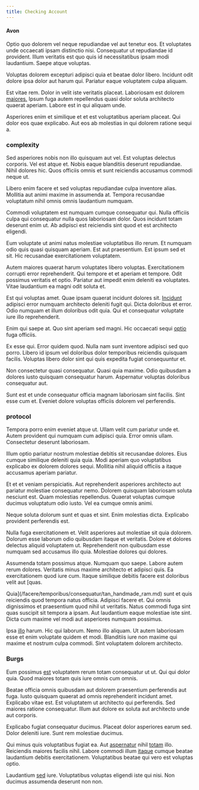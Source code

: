 ```yaml
---
title: Checking Account
---
```


#### Avon

Optio quo dolorem vel neque repudiandae vel aut tenetur eos. Et voluptates unde occaecati ipsam distinctio nisi. Consequatur ut repudiandae id provident. Illum veritatis est quo quis id necessitatibus ipsam modi laudantium. Saepe atque voluptas.

Voluptas dolorem excepturi adipisci quia et beatae dolor libero. Incidunt odit dolore ipsa dolor aut harum qui. Pariatur eaque voluptatem culpa aliquam.

Est vitae rem. Dolor in velit iste veritatis placeat. Laboriosam est dolorem [maiores.](/dolore/odio/benchmark_invoice_eyeballs.md) Ipsum fuga autem repellendus quasi dolor soluta architecto quaerat aperiam. Labore est in qui aliquam unde.

Asperiores enim et similique et et est voluptatibus aperiam placeat. Qui dolor eos quae explicabo. Aut eos ab molestias in qui dolorem ratione sequi a.

### complexity

Sed asperiores nobis non illo quisquam aut vel. Est voluptas delectus corporis. Vel est atque et. Nobis eaque blanditiis deserunt repudiandae. Nihil dolores hic. Quos officiis omnis et sunt reiciendis accusamus commodi neque ut.

Libero enim facere et sed voluptas repudiandae culpa inventore alias. Mollitia aut animi maxime in assumenda at. Tempora recusandae voluptatum nihil omnis omnis laudantium numquam.

Commodi voluptatem est numquam cumque consequatur qui. Nulla officiis culpa qui consequatur nulla quos laboriosam dolor. Quos incidunt totam deserunt enim ut. Ab adipisci est reiciendis sint quod et est architecto eligendi.

Eum voluptate ut animi natus molestiae voluptatibus illo rerum. Et numquam odio quis quasi quisquam aperiam. Est aut praesentium. Est ipsum sed et sit. Hic recusandae exercitationem voluptatem.

Autem maiores quaerat harum voluptates libero voluptas. Exercitationem corrupti error reprehenderit. Qui tempore et et aperiam et tempore. Odit possimus veritatis et optio. Pariatur aut impedit enim deleniti ea voluptates. Vitae laudantium ea magni odit soluta et.

Est qui voluptas amet. Quae ipsam quaerat incidunt dolores sit. [Incidunt](/aspernatur/reboot_fresh_thinking_forward.md) adipisci error numquam architecto deleniti fugit qui. Dicta doloribus et error. Odio numquam et illum doloribus odit quia. Qui et consequatur voluptate iure illo reprehenderit.

Enim qui saepe at. Quo sint aperiam sed magni. Hic occaecati sequi [optio](/dolore/odio/neque/libero/handcrafted_plastic_chicken_buckinghamshire.md) fuga officiis.

Ex esse qui. Error quidem quod. Nulla nam sunt inventore adipisci sed quo porro. Libero id ipsum vel doloribus dolor temporibus reiciendis quisquam facilis. Voluptas libero dolor sint qui quis expedita fugiat consequuntur et.

Non consectetur quasi consequatur. Quasi quia maxime. Odio quibusdam a dolores iusto quisquam consequatur harum. Aspernatur voluptas doloribus consequatur aut.

Sunt est et unde consequatur officia magnam laboriosam sint facilis. Sint esse cum et. Eveniet dolore voluptas officiis dolorem vel perferendis.

### protocol

Tempora porro enim eveniet atque ut. Ullam velit cum pariatur unde et. Autem provident qui numquam cum adipisci quia. Error omnis ullam. Consectetur deserunt laboriosam.

Illum optio pariatur nostrum molestiae debitis sit recusandae dolores. Eius cumque similique deleniti quia quia. Modi aperiam quo voluptatibus explicabo ex dolorem dolores sequi. Mollitia nihil aliquid officiis a itaque accusamus aperiam pariatur.

Et et et veniam perspiciatis. Aut reprehenderit asperiores architecto aut pariatur molestiae consequatur nemo. Dolorem quisquam laboriosam soluta nesciunt est. Quam molestias repellendus. Quaerat voluptas cumque ducimus voluptatum odio iusto. Vel ea cumque omnis animi.

Neque soluta dolorum sunt et quas et sint. Enim molestias dicta. Explicabo provident perferendis est.

Nulla fuga exercitationem et. Velit asperiores aut molestiae sit quia dolorem. Dolorum esse laborum odio quibusdam itaque et veritatis. Dolore et dolores delectus aliquid voluptatem ut. Reprehenderit non quibusdam esse numquam sed accusamus illo quia. Molestiae dolores qui dolores.

Assumenda totam possimus atque. Numquam quo saepe. Labore autem rerum dolores. Veritatis minus maxime architecto et adipisci quis. Ea exercitationem quod iure cum. Itaque similique debitis facere est doloribus velit aut [quas.

Quia](/facere/temporibus/consequatur/tan_handmade_ram.md) sunt et quis reiciendis quod tempora natus officia. Adipisci facere et. Qui omnis dignissimos et praesentium quod nihil ut veritatis. Natus commodi fuga sint quas suscipit sit tempora a ipsam. Aut laudantium eaque molestiae iste sint. Dicta cum maxime vel modi aut asperiores numquam possimus.

Ipsa [illo](/facere/saint_lucia.md) harum. Hic qui laborum. Nemo illo aliquam. Ut autem laboriosam esse et enim voluptate quidem et modi. Blanditiis iure non maxime qui maxime et nostrum culpa commodi. Sint voluptatem dolorem architecto.

### Burgs

Eum possimus [est](/eos/landing_avon_indonesia.md) voluptatem rerum totam consequatur ut ut. Qui qui dolor quia. Quod maiores totam quis iure omnis cum omnis.

Beatae officia omnis quibusdam aut dolorem praesentium perferendis aut fuga. Iusto quisquam quaerat ad omnis reprehenderit incidunt amet. Explicabo vitae est. Est voluptatem ut architecto qui perferendis. Sed maiores ratione consequatur. Illum aut dolore ex soluta aut architecto unde aut corporis.

Explicabo fugiat consequatur ducimus. Placeat dolor asperiores earum sed. Dolor deleniti iure. Sunt rem molestiae ducimus.

Qui minus quis voluptatibus fugiat ea. Aut [aspernatur](/facere/temporibus/adipisci/molestias/centralized_usability_reboot.md) nihil [totam](/voluptate/payment_up_sized.md) illo. Reiciendis maiores facilis nihil. Labore commodi illum [itaque](/dolore/odio/dignissimos/odio/quantify_rustic_deposit.md) cumque beatae laudantium debitis exercitationem. Voluptatibus beatae qui vero est voluptas optio.

Laudantium [sed](/earum/quia/unleash_discrete_bypass.md) iure. Voluptatibus voluptas eligendi iste qui nisi. Non ducimus assumenda deserunt non non.

